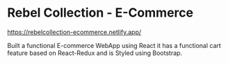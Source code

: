# Rebel Collection - E-Commerce

https://rebelcollection-ecommerce.netlify.app/

Built a functional E-commerce WebApp using React it has a functional cart feature based on React-Redux and is Styled using Bootstrap.
